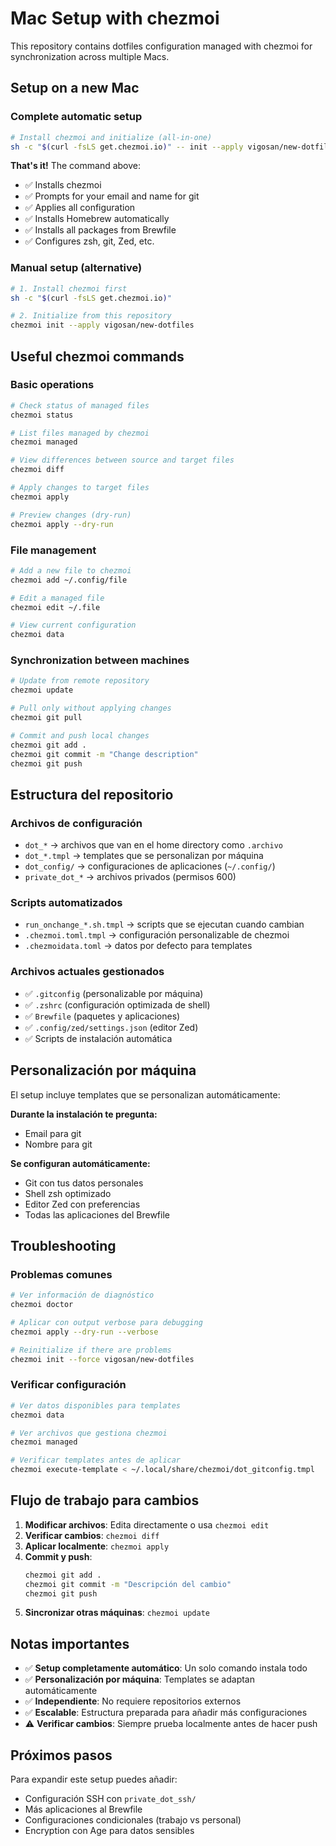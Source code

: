 # Mac Setup with chezmoi

This repository contains dotfiles configuration managed with chezmoi for synchronization across multiple Macs.

## Setup on a new Mac

### Complete automatic setup

```bash
# Install chezmoi and initialize (all-in-one)
sh -c "$(curl -fsLS get.chezmoi.io)" -- init --apply vigosan/new-dotfiles
```

**That's it!** The command above:
- ✅ Installs chezmoi
- ✅ Prompts for your email and name for git
- ✅ Applies all configuration
- ✅ Installs Homebrew automatically
- ✅ Installs all packages from Brewfile
- ✅ Configures zsh, git, Zed, etc.

### Manual setup (alternative)

```bash
# 1. Install chezmoi first
sh -c "$(curl -fsLS get.chezmoi.io)"

# 2. Initialize from this repository
chezmoi init --apply vigosan/new-dotfiles
```

## Useful chezmoi commands

### Basic operations

```bash
# Check status of managed files
chezmoi status

# List files managed by chezmoi
chezmoi managed

# View differences between source and target files
chezmoi diff

# Apply changes to target files
chezmoi apply

# Preview changes (dry-run)
chezmoi apply --dry-run
```

### File management

```bash
# Add a new file to chezmoi
chezmoi add ~/.config/file

# Edit a managed file
chezmoi edit ~/.file

# View current configuration
chezmoi data
```

### Synchronization between machines

```bash
# Update from remote repository
chezmoi update

# Pull only without applying changes
chezmoi git pull

# Commit and push local changes
chezmoi git add .
chezmoi git commit -m "Change description"
chezmoi git push
```

## Estructura del repositorio

### Archivos de configuración
- `dot_*` → archivos que van en el home directory como `.archivo`
- `dot_*.tmpl` → templates que se personalizan por máquina
- `dot_config/` → configuraciones de aplicaciones (`~/.config/`)
- `private_dot_*` → archivos privados (permisos 600)

### Scripts automatizados
- `run_onchange_*.sh.tmpl` → scripts que se ejecutan cuando cambian
- `.chezmoi.toml.tmpl` → configuración personalizable de chezmoi
- `.chezmoidata.toml` → datos por defecto para templates

### Archivos actuales gestionados
- ✅ `.gitconfig` (personalizable por máquina)
- ✅ `.zshrc` (configuración optimizada de shell)
- ✅ `Brewfile` (paquetes y aplicaciones)
- ✅ `.config/zed/settings.json` (editor Zed)
- ✅ Scripts de instalación automática

## Personalización por máquina

El setup incluye templates que se personalizan automáticamente:

**Durante la instalación te pregunta:**
- Email para git
- Nombre para git

**Se configuran automáticamente:**
- Git con tus datos personales
- Shell zsh optimizado
- Editor Zed con preferencias
- Todas las aplicaciones del Brewfile

## Troubleshooting

### Problemas comunes

```bash
# Ver información de diagnóstico
chezmoi doctor

# Aplicar con output verbose para debugging
chezmoi apply --dry-run --verbose

# Reinitialize if there are problems
chezmoi init --force vigosan/new-dotfiles
```

### Verificar configuración

```bash
# Ver datos disponibles para templates
chezmoi data

# Ver archivos que gestiona chezmoi
chezmoi managed

# Verificar templates antes de aplicar
chezmoi execute-template < ~/.local/share/chezmoi/dot_gitconfig.tmpl
```

## Flujo de trabajo para cambios

1. **Modificar archivos**: Edita directamente o usa `chezmoi edit`
2. **Verificar cambios**: `chezmoi diff`
3. **Aplicar localmente**: `chezmoi apply`
4. **Commit y push**:
   ```bash
   chezmoi git add .
   chezmoi git commit -m "Descripción del cambio"
   chezmoi git push
   ```
5. **Sincronizar otras máquinas**: `chezmoi update`

## Notas importantes

- ✅ **Setup completamente automático**: Un solo comando instala todo
- ✅ **Personalización por máquina**: Templates se adaptan automáticamente
- ✅ **Independiente**: No requiere repositorios externos
- ✅ **Escalable**: Estructura preparada para añadir más configuraciones
- ⚠️ **Verificar cambios**: Siempre prueba localmente antes de hacer push

## Próximos pasos

Para expandir este setup puedes añadir:
- Configuración SSH con `private_dot_ssh/`
- Más aplicaciones al Brewfile
- Configuraciones condicionales (trabajo vs personal)
- Encryption con Age para datos sensibles
